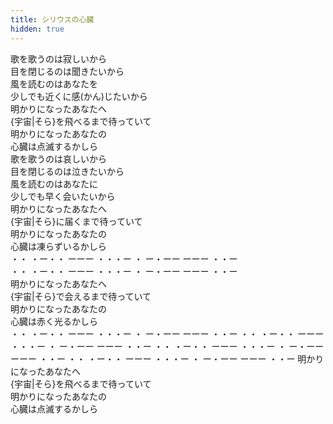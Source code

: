```yaml
---
title: シリウスの心臓
hidden: true
---
```

歌を歌うのは寂しいから  
目を閉じるのは聞きたいから  
風を読むのはあなたを  
少しでも近くに感(かん)じたいから  
明かりになったあなたへ  
{宇宙|そら}を飛べるまで待っていて  
明かりになったあなたの  
心臓は点滅するかしら  
歌を歌うのは哀しいから  
目を閉じるのは泣きたいから  
風を読むのはあなたに  
少しでも早く会いたいから  
明かりになったあなたへ  
{宇宙|そら}に届くまで待っていて  
明かりになったあなたの  
心臓は凍らずいるかしら  
・・ ・ー・・ ーーー ・・・ー ・ ー・ーー ーーー ・・ー  
・・ ・ー・・ ーーー ・・・ー ・ ー・ーー ーーー ・・ー  
明かりになったあなたへ  
{宇宙|そら}で会えるまで待っていて  
明かりになったあなたの  
心臓は赤く光るかしら  
・・ ・ー・・ ーーー ・・・ー ・ ー・ーー ーーー ・・ー
・・ ・ー・・ ーーー ・・・ー ・ ー・ーー ーーー ・・ー
・・ ・ー・・ ーーー ・・・ー ・ ー・ーー ーーー ・・ー
・・ ・ー・・ ーーー ・・・ー ・ ー・ーー ーーー ・・ー
明かりになったあなたへ  
{宇宙|そら}を飛べるまで待っていて  
明かりになったあなたの  
心臓は点滅するかしら
